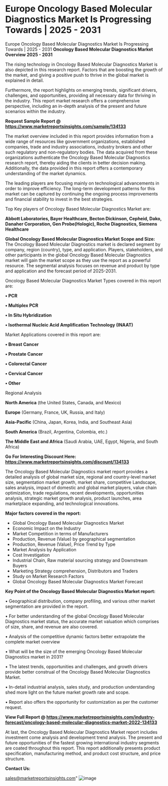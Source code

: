 # Europe Oncology Based Molecular Diagnostics Market Is Progressing Towards | 2025 - 2031
Europe Oncology Based Molecular Diagnostics Market Is Progressing Towards | 2025 - 2031
<Strong> Oncology Based Molecular Diagnostics Market Overview 2025 - 2031</strong>

The rising technology in Oncology Based Molecular Diagnostics Market is also depicted in this research report. Factors that are boosting the growth of the market, and giving a positive push to thrive in the global market is explained in detail.

Furthermore, the report highlights on emerging trends, significant drivers, challenges, and opportunities, providing all necessary data for thriving in the industry. This report market research offers a comprehensive perspective, including an in-depth analysis of the present and future scenarios within the industry.

<strong>Request Sample Report @ <a href=https://www.marketreportsinsights.com/sample/134133>https://www.marketreportsinsights.com/sample/134133</a></strong>

The market overview included in this report provides information from a wide range of resources like government organizations, established companies, trade and industry associations, industry brokers and other such regulatory and non-regulatory bodies. The data acquired from these organizations authenticate the Oncology Based Molecular Diagnostics research report, thereby aiding the clients in better decision making. Additionally, the data provided in this report offers a contemporary understanding of the market dynamics.

The leading players are focusing mainly on technological advancements in order to improve efficiency. The long-term development patterns for this market can be captured by continuing the ongoing process improvements and financial stability to invest in the best strategies.

Top Key players of Oncology Based Molecular Diagnostics Market are:

<strong>Abbott Laboratories, Bayer Healthcare, Becton Dickinson, Cepheid, Dako, Danaher Corporation, Gen Probe(Hologic), Roche Diagnostics, Siemens Healthcare</strong>

<strong><b>Global Oncology Based Molecular Diagnostics Market Scope and Size:</b></strong>
The Oncology Based Molecular Diagnostics market is declared segment by company, region (country), type, and application. Players, stakeholders, and other participants in the global Oncology Based Molecular Diagnostics market will gain the market scope as they use the report as a powerful resource. The segmental analysis focuses on revenue and product by type and application and the forecast period of 2025-2031.

Oncology Based Molecular Diagnostics Market Types covered in this report are:

<strong>• PCR

• Multiplex PCR

• In Situ Hybridization

• Isothermal Nucleic Acid Amplification Technology (INAAT)</strong>

Market Applications covered in this report are:

<strong>• Breast Cancer

• Prostate Cancer

• Colorectal Cancer

• Cervical Cancer

• Other</strong> 

Regional Analysis

<strong>North America</strong> (the United States, Canada, and Mexico)

<strong>Europe</strong> (Germany, France, UK, Russia, and Italy)

<strong>Asia-Pacific</strong> (China, Japan, Korea, India, and Southeast Asia)

<strong>South America</strong> (Brazil, Argentina, Colombia, etc.)

<strong>The Middle East and Africa</strong> (Saudi Arabia, UAE, Egypt, Nigeria, and South Africa)

<strong>Go For Interesting Discount Here: <a href=https://www.marketreportsinsights.com/discount/134133>https://www.marketreportsinsights.com/discount/134133</a></strong>

The Oncology Based Molecular Diagnostics market report provides a detailed analysis of global market size, regional and country-level market size, segmentation market growth, market share, competitive Landscape, sales analysis, impact of domestic and global market players, value chain optimization, trade regulations, recent developments, opportunities analysis, strategic market growth analysis, product launches, area marketplace expanding, and technological innovations.

<strong><b>Major factors covered in the report:</b></strong>
<ul>
  <li>Global Oncology Based Molecular Diagnostics Market </li>
  <li>Economic Impact on the Industry</li>
  <li>Market Competition in terms of Manufacturers</li>
  <li>Production, Revenue (Value) by geographical segmentation</li>
  <li>Production, Revenue (Value), Price Trend by Type</li>
  <li>Market Analysis by Application</li>
  <li>Cost Investigation</li>
  <li>Industrial Chain, Raw material sourcing strategy and Downstream Buyers</li>
  <li>Marketing Strategy comprehension, Distributors and Traders</li>
  <li>Study on Market Research Factors</li>
  <li>Global Oncology Based Molecular Diagnostics Market Forecast</li>
</ul>

<strong><b>Key Point of the Oncology Based Molecular Diagnostics Market report:</b></strong>

• Geographical distribution, company profiling, and various other market segmentation are provided in the report.

• For better understanding of the global Oncology Based Molecular Diagnostics market status, the accurate market valuation which comprises of size, share, and revenue are also covered.

• Analysis of the competitive dynamic factors better extrapolate the complete market overview

• What will be the size of the emerging Oncology Based Molecular Diagnostics market in 2031?

• The latest trends, opportunities and challenges, and growth drivers provide better construal of the Oncology Based Molecular Diagnostics Market.

• In-detail industrial analysis, sales study, and production understanding shed more light on the future market growth rate and scope.

• Report also offers the opportunity for customization as per the customer request.

<strong><b>View Full Report @ <a href=https://www.marketreportsinsights.com/industry-forecast/oncology-based-molecular-diagnostics-market-2022-134133>https://www.marketreportsinsights.com/industry-forecast/oncology-based-molecular-diagnostics-market-2022-134133</a></b></strong>


At last, the Oncology Based Molecular Diagnostics Market report includes investment come analysis and development trend analysis. The present and future opportunities of the fastest growing international industry segments are coated throughout this report. This report additionally presents product specification, manufacturing method, and product cost structure, and price structure.

<strong>Contact Us:</strong>

sales@marketreportsinsights.com"
![image](https://github.com/user-attachments/assets/004ddc52-36da-49dc-af16-9d477bf564db)
